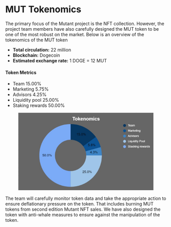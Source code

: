 # MUT Tokenomics

The primary focus of the Mutant project is the NFT collection. However, the project team members have also carefully designed the MUT token to be one of the most robust on the market. Below is an overview of the tokenomics of the MUT token

* **Total circulation:** 22 million&#x20;
* **Blockchain:** Dogecoin
* **Estimated exchange rate:** 1 DOGE = 12 MUT

#### Token Metrics&#x20;

* Team 15.00%&#x20;
* Marketing 5.75%&#x20;
* Advisors 4.25%&#x20;
* Liquidity pool 25.00%&#x20;
* Staking rewards 50.00%

<figure><img src=".gitbook/assets/screenshoteasy (1).png" alt=""><figcaption></figcaption></figure>

The team will carefully monitor token data and take the appropriate action to ensure deflationary pressure on the token. That includes burning MUT tokens from second edition Mutant NFT sales. We have also designed the token with anti-whale measures to ensure against the manipulation of the token.
